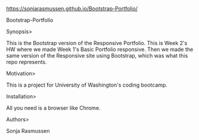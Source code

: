 https://sonjarasmussen.github.io/Bootstrap-Portfolio/


Bootstrap-Portfolio

Synopsis>

This is the Bootstrap version of the Responsive Portfolio. This is Week 2's HW where we made Week 1's Basic Portfolio responsive. Then we made the same version of the Responsive site using Bootstrap, which was what this repo represents.

Motivation>

This is a project for University of Washington's coding bootcamp.  

Installation>

All you need is a browser like Chrome.

Authors>

Sonja Rasmussen


